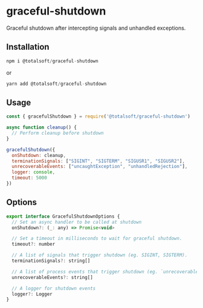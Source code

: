 # graceful-shutdown

Graceful shutdown after intercepting signals and unhandled exceptions.

## Installation

```javascript
npm i @totalsoft/graceful-shutdown
```

or

```javascript
yarn add @totalsoft/graceful-shutdown
```

## Usage
```javascript
const { gracefulShutdown } = require('@totalsoft/graceful-shutdown')

async function cleanup() {
  // Perform cleanup before shutdown
}

gracefulShutdown({
  onShutdown: cleanup,
  terminationSignals: ["SIGINT", "SIGTERM", "SIGUSR1", "SIGUSR2"],
  unrecoverableEvents: ["uncaughtException", "unhandledRejection"],
  logger: console,
  timeout: 5000
})
```
## Options

``` javascript
export interface GracefulShutdownOptions {
  // Set an async handler to be called at shutdown
  onShutdown?: (_: any) => Promise<void>

  // Set a timeout in milliseconds to wait for graceful shutdown.
  timeout?: number

  // A list of signals that trigger shutdown (eg. SIGINT, SIGTERM).
  terminationSignals?: string[]

  // A list of process events that trigger shutdown (eg. `unrecoverableException`)
  unrecoverableEvents?: string[]

  // A logger for shutdown events
  logger?: Logger
}
```